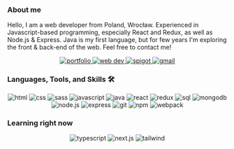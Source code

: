 ### About me

Hello, I am a web developer from Poland, Wrocław. Experienced in Javascript-based programming, especially React and Redux, as well as Node.js & Express. Java is my first language, but for few years I'm exploring the front & back-end of the web. Feel free to contact me!

<div align="center">
<a href="https://adriankiezik.pl">
<img src="https://img.shields.io/badge/My%20portfolio-060e26?style=for-the-badge&logo=Academia" alt="portfolio" />
<a href="https://adriankiezik.pl">
<img src="https://img.shields.io/badge/Web%20Dev%20projects-F7DF1E?style=for-the-badge&logo=JavaScript&logoColor=white" alt="web dev" />
</a>
<a href="https://github.com/adriankiezik?tab=repositories&q=Spigot&type=&language=&sort=">
<img src="https://img.shields.io/badge/Spigot%20projects-007396?style=for-the-badge&logo=Java&logoColor=white" alt="spigot" />
</a>
<a href="mailto:kiezikadrian@gmail.com">
<img src="https://img.shields.io/badge/Email%20me-EA4335?style=for-the-badge&logo=Gmail&logoColor=white" alt="gmail" />
</a>
</div>
  
### Languages, Tools, and Skills 🛠
<div align="center">
<img src="https://img.shields.io/badge/HTML-E34F26?style=for-the-badge&logo=html5&logoColor=white" alt="html" />
<img src="https://img.shields.io/badge/css-1572B6?style=for-the-badge&logo=css3&logoColor=white" alt="css" />
<img src="https://img.shields.io/badge/Sass-CC6699?style=for-the-badge&logo=Sass&logoColor=white" alt="sass" />
<img src="https://img.shields.io/badge/JavaScript-F7DF1E?style=for-the-badge&logo=javascript&logoColor=black" alt="javascript" />
<img src="https://img.shields.io/badge/Java-007396?style=for-the-badge&logo=Java&logoColor=white" alt="java" />
<img src="https://img.shields.io/badge/React-61DAFB?style=for-the-badge&logo=react&logoColor=black" alt="react" />
<img src="https://img.shields.io/badge/Redux-764ABC?style=for-the-badge&logo=redux&logoColor=white" alt="redux" />
<img src="https://img.shields.io/badge/SQL-407AFC?style=for-the-badge&logo=icloud&logoColor=white" alt="sql" />
<img src="https://img.shields.io/badge/MONGODB-47A248?style=for-the-badge&logo=MongoDB&logoColor=white" alt="mongodb" />
<img src="https://img.shields.io/badge/node.js-339933?style=for-the-badge&logo=Node.js&logoColor=white" alt="node.js" />
<img src="https://img.shields.io/badge/express.js-000000?style=for-the-badge&logo=Express&logoColor=white" alt="express" />
<img src="https://img.shields.io/badge/Git-F05032?style=for-the-badge&logo=git&logoColor=white" alt="git" />
<img src="https://img.shields.io/badge/npm-CB3837?style=for-the-badge&logo=npm&logoColor=white" alt="npm" />
<img src="https://img.shields.io/badge/webpack-8DD6F9?style=for-the-badge&logo=webpack&logoColor=white" alt="webpack" />
</div>
  
### Learning right now
<div align="center">
<img src="https://img.shields.io/badge/TypeScript-3178C6?style=for-the-badge&logo=typescript&logoColor=white" alt="typescript" />
<img src="https://img.shields.io/badge/Next.js-000000?style=for-the-badge&logo=next.js&logoColor=white" alt="next.js" />
<img src="https://img.shields.io/badge/Tailwind%20CSS-06B6D4?style=for-the-badge&logo=netlify&logoColor=white" alt="tailwind" />
</div>
